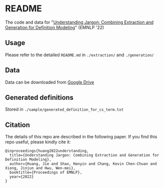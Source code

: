 # README

The code and data for "[Understanding Jargon: Combining Extraction and Generation for Definition Modeling](https://arxiv.org/pdf/2111.07267.pdf)" (EMNLP '22)



## Usage

Please refer to the detailed `README.md` in `./extraction/` and `./generation/`



## Data

Data can be downloaded from [Google Drive](https://drive.google.com/file/d/17aFC1rdfqjkoRtR37wTir8x-XAy2h7hc/view?usp=sharing)



## Generated definitions

Stored in `./sample/generated_definition_for_cs_term.txt`



## Citation

The details of this repo are described in the following paper. If you find this repo useful, please kindly cite it:

```
@inproceedings{huang2022understanding,
  title={Understanding Jargon: Combining Extraction and Generation for Definition Modeling},
  author={Huang, Jie and Shao, Hanyin and Chang, Kevin Chen-Chuan and Xiong, Jinjun and Hwu, Wen-mei},
  booktitle={Proceedings of EMNLP},
  year={2022}
}
```